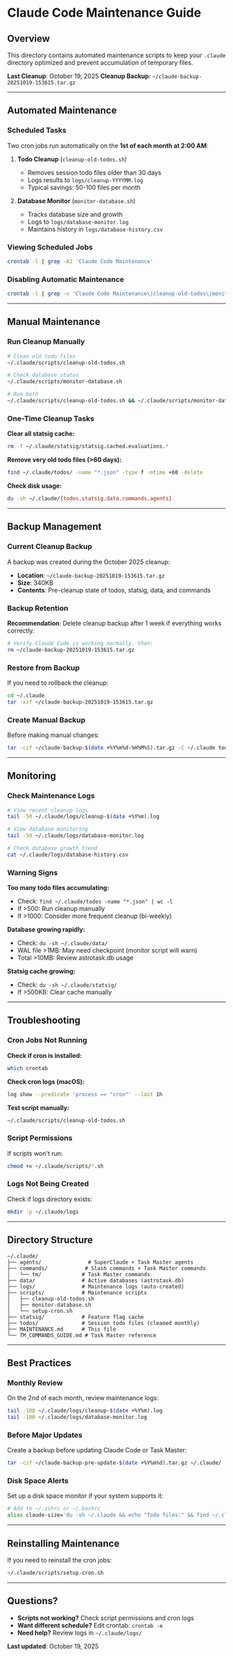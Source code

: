 # Claude Code Maintenance Guide

## Overview

This directory contains automated maintenance scripts to keep your `.claude` directory optimized and prevent accumulation of temporary files.

**Last Cleanup**: October 19, 2025
**Cleanup Backup**: `~/claude-backup-20251019-153615.tar.gz`

---

## Automated Maintenance

### Scheduled Tasks

Two cron jobs run automatically on the **1st of each month at 2:00 AM**:

1. **Todo Cleanup** (`cleanup-old-todos.sh`)
   - Removes session todo files older than 30 days
   - Logs results to `logs/cleanup-YYYYMM.log`
   - Typical savings: 50-100 files per month

2. **Database Monitor** (`monitor-database.sh`)
   - Tracks database size and growth
   - Logs to `logs/database-monitor.log`
   - Maintains history in `logs/database-history.csv`

### Viewing Scheduled Jobs

```bash
crontab -l | grep -A2 'Claude Code Maintenance'
```

### Disabling Automatic Maintenance

```bash
crontab -l | grep -v 'Claude Code Maintenance\|cleanup-old-todos\|monitor-database' | crontab -
```

---

## Manual Maintenance

### Run Cleanup Manually

```bash
# Clean old todo files
~/.claude/scripts/cleanup-old-todos.sh

# Check database status
~/.claude/scripts/monitor-database.sh

# Run both
~/.claude/scripts/cleanup-old-todos.sh && ~/.claude/scripts/monitor-database.sh
```

### One-Time Cleanup Tasks

**Clear all statsig cache:**
```bash
rm -f ~/.claude/statsig/statsig.cached.evaluations.*
```

**Remove very old todo files (>60 days):**
```bash
find ~/.claude/todos/ -name "*.json" -type f -mtime +60 -delete
```

**Check disk usage:**
```bash
du -sh ~/.claude/{todos,statsig,data,commands,agents}
```

---

## Backup Management

### Current Cleanup Backup

A backup was created during the October 2025 cleanup:
- **Location**: `~/claude-backup-20251019-153615.tar.gz`
- **Size**: 340KB
- **Contents**: Pre-cleanup state of todos, statsig, data, and commands

### Backup Retention

**Recommendation**: Delete cleanup backup after 1 week if everything works correctly.

```bash
# Verify Claude Code is working normally, then:
rm ~/claude-backup-20251019-153615.tar.gz
```

### Restore from Backup

If you need to rollback the cleanup:

```bash
cd ~/.claude
tar -xzf ~/claude-backup-20251019-153615.tar.gz
```

### Create Manual Backup

Before making manual changes:

```bash
tar -czf ~/claude-backup-$(date +%Y%m%d-%H%M%S).tar.gz -C ~/.claude todos/ statsig/ data/ commands/
```

---

## Monitoring

### Check Maintenance Logs

```bash
# View recent cleanup logs
tail -50 ~/.claude/logs/cleanup-$(date +%Y%m).log

# View database monitoring
tail -50 ~/.claude/logs/database-monitor.log

# Check database growth trend
cat ~/.claude/logs/database-history.csv
```

### Warning Signs

**Too many todo files accumulating:**
- Check: `find ~/.claude/todos -name "*.json" | wc -l`
- If >500: Run cleanup manually
- If >1000: Consider more frequent cleanup (bi-weekly)

**Database growing rapidly:**
- Check: `du -sh ~/.claude/data/`
- WAL file >1MB: May need checkpoint (monitor script will warn)
- Total >10MB: Review astrotask.db usage

**Statsig cache growing:**
- Check: `du -sh ~/.claude/statsig/`
- If >500KB: Clear cache manually

---

## Troubleshooting

### Cron Jobs Not Running

**Check if cron is installed:**
```bash
which crontab
```

**Check cron logs (macOS):**
```bash
log show --predicate 'process == "cron"' --last 1h
```

**Test script manually:**
```bash
~/.claude/scripts/cleanup-old-todos.sh
```

### Script Permissions

If scripts won't run:
```bash
chmod +x ~/.claude/scripts/*.sh
```

### Logs Not Being Created

Check if logs directory exists:
```bash
mkdir -p ~/.claude/logs
```

---

## Directory Structure

```
~/.claude/
├── agents/               # SuperClaude + Task Master agents
├── commands/            # Slash commands + Task Master commands
│   └── tm/             # Task Master commands
├── data/               # Active databases (astrotask.db)
├── logs/               # Maintenance logs (auto-created)
├── scripts/            # Maintenance scripts
│   ├── cleanup-old-todos.sh
│   ├── monitor-database.sh
│   └── setup-cron.sh
├── statsig/            # Feature flag cache
├── todos/              # Session todo files (cleaned monthly)
├── MAINTENANCE.md      # This file
└── TM_COMMANDS_GUIDE.md # Task Master reference
```

---

## Best Practices

### Monthly Review

On the 2nd of each month, review maintenance logs:
```bash
tail -100 ~/.claude/logs/cleanup-$(date +%Y%m).log
tail -100 ~/.claude/logs/database-monitor.log
```

### Before Major Updates

Create a backup before updating Claude Code or Task Master:
```bash
tar -czf ~/claude-backup-pre-update-$(date +%Y%m%d).tar.gz ~/.claude/
```

### Disk Space Alerts

Set up a disk space monitor if your system supports it:
```bash
# Add to ~/.zshrc or ~/.bashrc
alias claude-size='du -sh ~/.claude && echo "Todo files:" && find ~/.claude/todos -name "*.json" | wc -l'
```

---

## Reinstalling Maintenance

If you need to reinstall the cron jobs:

```bash
~/.claude/scripts/setup-cron.sh
```

---

## Questions?

- **Scripts not working?** Check script permissions and cron logs
- **Want different schedule?** Edit crontab: `crontab -e`
- **Need help?** Review logs in `~/.claude/logs/`

**Last updated**: October 19, 2025
